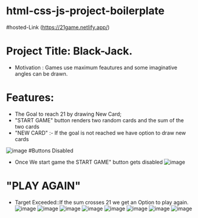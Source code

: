 # html-css-js-project-boilerplate
#hosted-Link (https://21game.netlify.app/)
# Project Title: Black-Jack.
* Motivation : Games use maximum feautures and some imaginative angles can be drawn.
# Features:
* The Goal to reach 21 by drawing New Card;
* "START GAME" button renders two random cards and the sum of the two cards
* "NEW CARD" :- If the goal is not reached we have option to draw new cards

![image](https://user-images.githubusercontent.com/97438009/178139584-f9222679-c811-4fe3-ac4d-20fb1f9efb40.png)
#Buttons Disabled
* Once We start game the START GAME" button gets disabled
![image](https://user-images.githubusercontent.com/97438009/178139595-da2ef6fb-4891-4b3a-b7e8-34a44f8a4041.png)
# "PLAY AGAIN"
* Target Exceeded::If the sum crosses 21 we get an Option to play again.
![image](https://user-images.githubusercontent.com/97438009/178139610-cb0953c7-806a-447f-98ad-1a5062569a2a.png)
![image](https://user-images.githubusercontent.com/97438009/178139478-30c05d3f-f6ae-4d13-b8cf-04231f36c64b.png)
![image](https://user-images.githubusercontent.com/97438009/178139713-d4db6f3b-c2be-4285-8af8-74cf309b09ae.png)
![image](https://user-images.githubusercontent.com/97438009/178139816-5269908c-93d5-430d-9937-398bd0beffe4.png)
![image](https://user-images.githubusercontent.com/97438009/178139832-2649ae3f-c33c-41d7-926f-28e3463232d3.png)
![image](https://user-images.githubusercontent.com/97438009/178139842-654f044a-af88-4a97-81af-34e0c5c67495.png)
![image](https://user-images.githubusercontent.com/97438009/178139866-cc0b92f9-7ab6-4392-86ea-fea6776f1b2d.png)
![image](https://user-images.githubusercontent.com/97438009/178139876-0815686a-bb96-46da-bbda-c10bc02d0d64.png)

